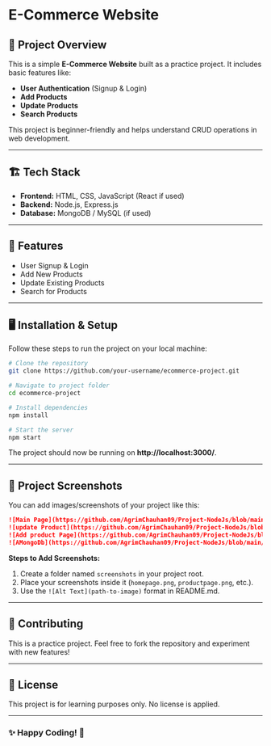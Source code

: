 # E-Commerce Website

## 🛒 Project Overview
This is a simple **E-Commerce Website** built as a practice project. It includes basic features like:
- **User Authentication** (Signup & Login)
- **Add Products**
- **Update Products**
- **Search Products**

This project is beginner-friendly and helps understand CRUD operations in web development.

---

## 🏗 Tech Stack
- **Frontend:** HTML, CSS, JavaScript (React if used)
- **Backend:** Node.js, Express.js
- **Database:** MongoDB / MySQL (if used)

---

## 🚀 Features
- User Signup & Login
- Add New Products
- Update Existing Products
- Search for Products

---

## 🖥️ Installation & Setup
Follow these steps to run the project on your local machine:

```bash
# Clone the repository
git clone https://github.com/your-username/ecommerce-project.git

# Navigate to project folder
cd ecommerce-project

# Install dependencies
npm install

# Start the server
npm start
```

The project should now be running on **http://localhost:3000/**.

---

## 📸 Project Screenshots
You can add images/screenshots of your project like this:

```md
![Main Page](https://github.com/AgrimChauhan09/Project-NodeJs/blob/main/main%20page.png?raw=true)
![update Product](https://github.com/AgrimChauhan09/Project-NodeJs/blob/main/update%20product.png?raw=true)
![Add product Page](https://github.com/AgrimChauhan09/Project-NodeJs/blob/main/add%20product.png?raw=true)
![AMongoDb](https://github.com/AgrimChauhan09/Project-NodeJs/blob/main/mongodb.png?raw=true)
```

**Steps to Add Screenshots:**
1. Create a folder named `screenshots` in your project root.
2. Place your screenshots inside it (`homepage.png`, `productpage.png`, etc.).
3. Use the `![Alt Text](path-to-image)` format in README.md.

---

## 🤝 Contributing
This is a practice project. Feel free to fork the repository and experiment with new features!

---

## 📜 License
This project is for learning purposes only. No license is applied.

---

### ✨ Happy Coding! 🚀
